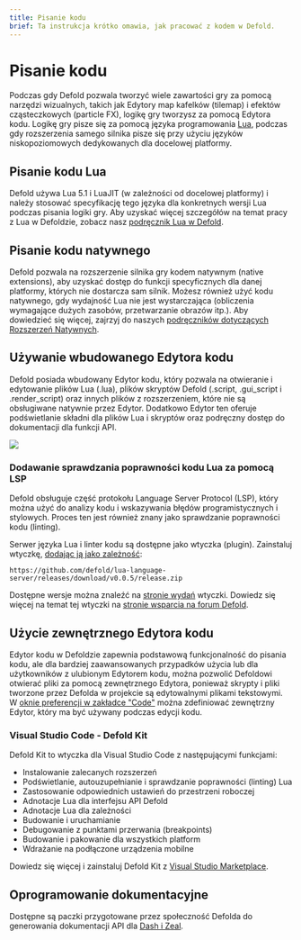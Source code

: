 ```yaml
---
title: Pisanie kodu
brief: Ta instrukcja krótko omawia, jak pracować z kodem w Defold.
---
```


# Pisanie kodu

Podczas gdy Defold pozwala tworzyć wiele zawartości gry za pomocą narzędzi wizualnych, takich jak Edytory map kafelków (tilemap) i efektów cząsteczkowych (particle FX), logikę gry tworzysz za pomocą Edytora kodu. Logikę gry pisze się za pomocą języka programowania [Lua](https://www.lua.org/), podczas gdy rozszerzenia samego silnika pisze się przy użyciu języków niskopoziomowych dedykowanych dla docelowej platformy.

## Pisanie kodu Lua

Defold używa Lua 5.1 i LuaJIT (w zależności od docelowej platformy) i należy stosować specyfikację tego języka dla konkretnych wersji Lua podczas pisania logiki gry. Aby uzyskać więcej szczegółów na temat pracy z Lua w Defoldzie, zobacz nasz [podręcznik Lua w Defold](/manuals/lua).

## Pisanie kodu natywnego

Defold pozwala na rozszerzenie silnika gry kodem natywnym (native extensions), aby uzyskać dostęp do funkcji specyficznych dla danej platformy, których nie dostarcza sam silnik. Możesz również użyć kodu natywnego, gdy wydajność Lua nie jest wystarczająca (obliczenia wymagające dużych zasobów, przetwarzanie obrazów itp.). Aby dowiedzieć się więcej, zajrzyj do naszych [podręczników dotyczących Rozszerzeń Natywnych](/manuals/extensions/).

## Używanie wbudowanego Edytora kodu

Defold posiada wbudowany Edytor kodu, który pozwala na otwieranie i edytowanie plików Lua (.lua), plików skryptów Defold (.script, .gui_script i .render_script) oraz innych plików z rozszerzeniem, które nie są obsługiwane natywnie przez Edytor. Dodatkowo Edytor ten oferuje podświetlanie składni dla plików Lua i skryptów oraz podręczny dostęp do dokumentacji dla funkcji API.

![](/images/editor/code-editor.png)


### Dodawanie sprawdzania poprawności kodu Lua za pomocą LSP

Defold obsługuje część protokołu Language Server Protocol (LSP), który można użyć do analizy kodu i wskazywania błędów programistycznych i stylowych. Proces ten jest również znany jako sprawdzanie poprawności kodu (linting).

Serwer języka Lua i linter kodu są dostępne jako wtyczka (plugin). Zainstaluj wtyczkę, [dodając ją jako zależność](/manuals/libraries/#setting-up-library-dependencies):

```
https://github.com/defold/lua-language-server/releases/download/v0.0.5/release.zip
```
Dostępne wersje można znaleźć na [stronie wydań](https://github.com/defold/lua-language-server/releases) wtyczki. Dowiedz się więcej na temat tej wtyczki na [stronie wsparcia na forum Defold](https://forum.defold.com/t/linting-in-the-code-editor/72465).


## Użycie zewnętrznego Edytora kodu

Edytor kodu w Defoldzie zapewnia podstawową funkcjonalność do pisania kodu, ale dla bardziej zaawansowanych przypadków użycia lub dla użytkowników z ulubionym Edytorem kodu, można pozwolić Defoldowi otwierać pliki za pomocą zewnętrznego Edytora, ponieważ skrypty i pliki tworzone przez Defolda w projekcie są edytowalnymi plikami tekstowymi. W [oknie preferencji w zakładce "Code"](/manuals/editor-preferences/#code) można zdefiniować zewnętrzny Edytor, który ma być używany podczas edycji kodu.

### Visual Studio Code - Defold Kit

Defold Kit to wtyczka dla Visual Studio Code z następującymi funkcjami:

* Instalowanie zalecanych rozszerzeń
* Podświetlanie, autouzupełnianie i sprawdzanie poprawności (linting) Lua
* Zastosowanie odpowiednich ustawień do przestrzeni roboczej
* Adnotacje Lua dla interfejsu API Defold
* Adnotacje Lua dla zależności
* Budowanie i uruchamianie
* Debugowanie z punktami przerwania (breakpoints)
* Budowanie i pakowanie dla wszystkich platform
* Wdrażanie na podłączone urządzenia mobilne

Dowiedz się więcej i zainstaluj Defold Kit z [Visual Studio Marketplace](https://marketplace.visualstudio.com/items?itemName=astronachos.defold).

## Oprogramowanie dokumentacyjne

Dostępne są paczki przygotowane przez społeczność Defolda do generowania dokumentacji API dla [Dash i Zeal](https://forum.defold.com/t/defold-docset-for-dash/2417).
